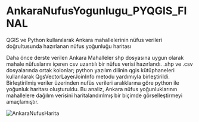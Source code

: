 # AnkaraNufusYogunlugu_PYQGIS_FINAL
QGIS ve Python kullanılarak Ankara mahallelerinin nüfus verileri doğrultusunda hazırlanan nüfus yoğunluğu haritası


Daha önce derste verilen Ankara Mahalleler shp dosyasına uygun olarak mahale nüfuslarını içeren csv uzantılı bir nüfus verisi hazırlandı. .shp ve .csv dosyalarında ortak kolonlar; python yazılım dilinin qgis kütüphaneleri kullanılarak QgsVectorLayerJoinInfo metodu yardımıyla birleştirildi. Birleştirilmiş veriler üzerinden nufüs verileri aralıklarına göre python ile yoğunluk haritası oluşturuldu. Bu analiz, Ankara nüfus yoğunluklarının mahallelere dağılım verisini haritalandırılmış bir biçimde görselleştirmeyi amaçlamıştır.


![AnkaraNufusHarita](https://github.com/seyhantan/AnkaraNufusYogunlugu_PYQGIS_FINAL/assets/148454109/acfb7049-c75f-4768-b870-fe69ff49fa26)
